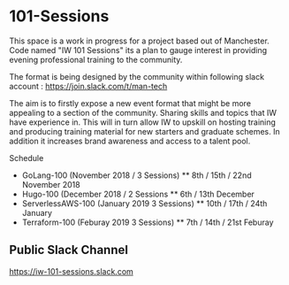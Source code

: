 # 101-Sessions

This space is a work in progress for a project based out of Manchester. Code named "IW 101 Sessions" its a plan to gauge interest in providing evening professional training to the community.

The format is being designed by the community within following slack account : https://join.slack.com/t/man-tech

The aim is to firstly expose a new event format that might be more appealing to a section of the community. Sharing skills and topics that IW have experience in. This will in turn allow IW to upskill on hosting training and producing training material for new starters and graduate schemes. In addition it increases brand awareness and access to a talent pool.

Schedule
* GoLang-100 (November 2018 /  3 Sessions)
** 8th / 15th / 22nd November 2018
* Hugo-100 (December 2018 / 2 Sessions
** 6th / 13th December
* ServerlessAWS-100 (January 2019 3 Sessions) 
** 10th / 17th / 24th January
* Terraform-100 (Feburay 2019 3 Sessions) 
** 7th / 14th / 21st Feburay 

## Public Slack Channel
https://iw-101-sessions.slack.com
